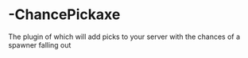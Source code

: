 # -ChancePickaxe
The plugin of which will add picks to your server with the chances of a spawner falling out
